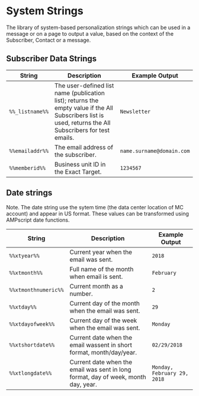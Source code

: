 # System Strings #

The library of system-based personalization strings which can be used in a message or on a page to output a value, based on the context of the Subscriber, Contact or a message.

## Subscriber Data Strings ##

String | Description | Example Output
------ | ----------- | --------------
`%%_listname%%` | The user-defined list name (publication list); returns the empty value if the All Subscribers list is used, returns the All Subscribers for test emails. | `Newsletter`
`%%emailaddr%%` | The email address of the subscriber. | `name.surname@domain.com` 
`%%memberid%%` | Business unit ID in the Exact Target. | `1234567` 

## Date strings ##

Note. The date string use the sytem time (the data center location of MC account) and appear in US format. These values can be transformed using AMPscript date functions.

String | Description | Example Output
------ | ----------- | --------------
`%%xtyear%%` | Current year when the email was sent. | `2018`
`%%xtmonth%%` | Full name of the month when email is sent. | `February`
`%%xtmonthnumeric%%` | Current month as a number. | `2`
`%%xtday%%` | Current day of the month when the email was sent. | `29`
`%%xtdayofweek%%` | Current day of the week when the email was sent. | `Monday`
`%%xtshortdate%%` | Current date when the email wassent in short format, month/day/year. | `02/29/2018`
`%%xtlongdate%%` | Current date when the email was sent in long format, day of week, month day, year. | `Monday, February 29, 2018`
